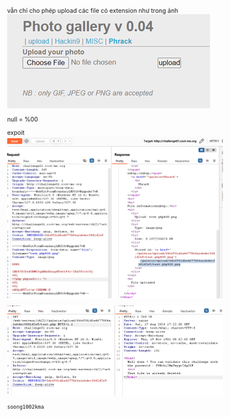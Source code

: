 vẫn chỉ cho phép upload các file có extension như trong ảnh
![image](../image/15.1.png)

null = %00

expoit
![image](../image/15.2.png)

![image](../image/15.3.png)

`soong1002kma`

